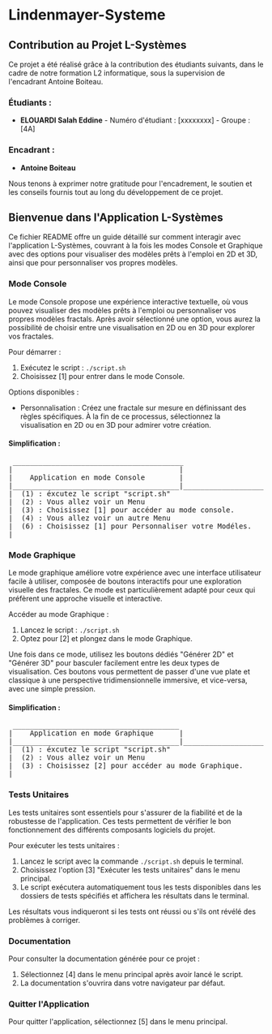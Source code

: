 # Lindenmayer-Systeme

## Contribution au Projet L-Systèmes

Ce projet a été réalisé grâce à la contribution des étudiants suivants, dans le cadre de notre formation L2 informatique, sous la supervision de l'encadrant Antoine Boiteau.

### Étudiants :
- **ELOUARDI Salah Eddine** - Numéro d'étudiant : [xxxxxxxx] - Groupe : [4A]

### Encadrant :
- **Antoine Boiteau**

Nous tenons à exprimer notre gratitude pour l'encadrement, le soutien et les conseils fournis tout au long du développement de ce projet.

## Bienvenue dans l'Application L-Systèmes

Ce fichier README offre un guide détaillé sur comment interagir avec l'application L-Systèmes, couvrant à la fois les modes Console et Graphique avec des options pour visualiser des modèles prêts à l'emploi en 2D et 3D, ainsi que pour personnaliser vos propres modèles.

### Mode Console

Le mode Console propose une expérience interactive textuelle, où vous pouvez visualiser des modèles prêts à l'emploi ou personnaliser vos propres modèles fractals. Après avoir sélectionné une option, vous aurez la possibilité de choisir entre une visualisation en 2D ou en 3D pour explorer vos fractales.

Pour démarrer :

1. Exécutez le script : `./script.sh`
2. Choisissez [1] pour entrer dans le mode Console.

Options disponibles :

- Personnalisation : Créez une fractale sur mesure en définissant des règles spécifiques. À la fin de ce processus, sélectionnez la visualisation en 2D ou en 3D pour admirer votre création.

#### Simplification :
<pre>
 ________________________________________		
|                                       |
|    Application en mode Console        |
|_______________________________________|________________________________________________________
|  (1) : éxcutez le script "script.sh"                                                          |
|  (2) : Vous allez voir un Menu                                                                |
|  (3) : Choisissez [1] pour accéder au mode console.                                           |
|  (4) : Vous allez voir un autre Menu                                                          |                                      
|  (6) : Choisissez [1] pour Personnaliser votre Modéles.                                       |
|_______________________________________________________________________________________________|
</pre>


### Mode Graphique

Le mode graphique améliore votre expérience avec une interface utilisateur facile à utiliser, composée de boutons interactifs pour une exploration visuelle des fractales. Ce mode est particulièrement adapté pour ceux qui préfèrent une approche visuelle et interactive.

Accéder au mode Graphique :

1. Lancez le script : `./script.sh`
2. Optez pour [2] et plongez dans le mode Graphique.

Une fois dans ce mode, utilisez les boutons dédiés "Générer 2D" et "Générer 3D" pour basculer facilement entre les deux types de visualisation. Ces boutons vous permettent de passer d'une vue plate et classique à une perspective tridimensionnelle immersive, et vice-versa, avec une simple pression.

#### Simplification :

<pre>
 _______________________________________		
|    Application en mode Graphique      |                 
|_______________________________________|________________________________________________________
|  (1) : éxcutez le script "script.sh"                                                           |
|  (2) : Vous allez voir un Menu                                                                 |
|  (3) : Choisissez [2] pour accéder au mode Graphique.                                          |
|________________________________________________________________________________________________|
</pre>


### Tests Unitaires

Les tests unitaires sont essentiels pour s'assurer de la fiabilité et de la robustesse de l'application. Ces tests permettent de vérifier le bon fonctionnement des différents composants logiciels du projet.

Pour exécuter les tests unitaires :

1. Lancez le script avec la commande `./script.sh` depuis le terminal.
2. Choisissez l'option [3] "Exécuter les tests unitaires" dans le menu principal.
3. Le script exécutera automatiquement tous les tests disponibles dans les dossiers de tests spécifiés et affichera les résultats dans le terminal.

Les résultats vous indiqueront si les tests ont réussi ou s'ils ont révélé des problèmes à corriger.

### Documentation

Pour consulter la documentation générée pour ce projet :

1. Sélectionnez [4] dans le menu principal après avoir lancé le script.
2. La documentation s'ouvrira dans votre navigateur par défaut.

### Quitter l'Application

Pour quitter l'application, sélectionnez [5] dans le menu principal.
